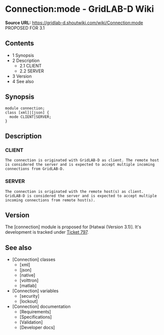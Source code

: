 # Connection:mode - GridLAB-D Wiki

**Source URL:** https://gridlab-d.shoutwiki.com/wiki/Connection:mode
PROPOSED FOR 3.1 

## Contents

  * 1 Synopsis
  * 2 Description
    * 2.1 CLIENT
    * 2.2 SERVER
  * 3 Version
  * 4 See also
## Synopsis
    
    
    module connection;
    class [xml]|[json] {
      mode CLIENT|SERVER;
    }
    

## Description

### CLIENT

    The connection is originated with GridLAB-D as client. The remote host is considered the server and is expected to accept multiple incoming connections from GridLAB-D.

### SERVER

    The connection is originated with the remote host(s) as client. GridLAB-D is considered the server and is expected to accept multiple incoming connections from remote host(s).

## Version

The [connection] module is proposed for [Hatwai (Version 3.1)]. It's development is tracked under [Ticket 797](http://sourceforge.net/p/gridlab-d/tickets/797). 

## See also

  * [Connection] classes 
    * [xml]
    * [json]
    * [native]
    * [volttron]
    * [matlab]
  * [Connection] variables 
    * [security]
    * [lockout]
  * [Connection] documentation 
    * [Requirements]
    * [Specifications]
    * [Validation]
    * [Developer docs]

